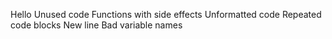 Hello
Unused code
Functions with side effects
Unformatted code
Repeated code blocks
New line
Bad variable names
